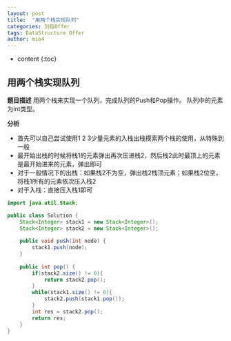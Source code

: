 ```yaml
---
layout: post
title:  "用两个栈实现队列"
categories: 剑指Offer  
tags: DataStructure Offer 
author: mio4
---
```


* content
{:toc}








## 用两个栈实现队列

**题目描述**
用两个栈来实现一个队列，完成队列的Push和Pop操作。 队列中的元素为int类型。

**分析**

 - 首先可以自己尝试使用1 2 3少量元素的入栈出栈摸索两个栈的使用，从特殊到一般
 - 最开始出栈的时候将栈1的元素弹出再次压进栈2，然后栈2此时最顶上的元素是最开始进来的元素，弹出即可
 - 对于一般情况下的出栈：如果栈2不为空，弹出栈2栈顶元素；如果栈2位空，将栈1所有的元素依次压入栈2
 - 对于入栈：直接压入栈1即可

```java 
import java.util.Stack;

public class Solution {
    Stack<Integer> stack1 = new Stack<Integer>();
    Stack<Integer> stack2 = new Stack<Integer>();
    
    public void push(int node) {
        stack1.push(node);
    }
    
    public int pop() {
        if(stack2.size() != 0){
			return stack2.pop();
		}
		while(stack1.size() != 0){
			stack2.push(stack1.pop());
		}
		int res = stack2.pop();
		return res;
    }
}
```
